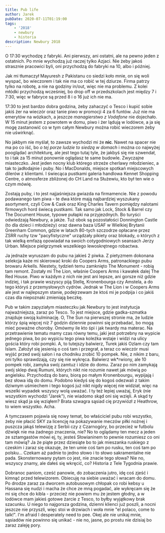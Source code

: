 ```yaml
---
title: Pub life
author: Jarek
pubDate: 2020-07-11T01:19:00
tags:
    - '2018'
    - newbury
    - historia
description: Newbury 2018
---
```


O 17:30 wychodzę z fabryki. Ani pierwszy, ani ostatni, ale na pewno jeden z ostatnich. Po mnie wychodzą już raczej tylko Azjaci. Nie żeby jakoś strasznie pracowici byli, oni przychodzą do fabryki na 10, albo i później.

Jak mi tłumaczył Mayuresh z Pakistanu co siedzi koło mnie, on się woli wyspać, bo wieczorem i tak nie ma co robić w tej dziurze. Firma patrzy tylko na robotę, a nie na godziny in/out, więc nie ma problemu. Z kolei młódki przychodzą wcześniej, bo drop off w przedszkolach jest między 7 i 7:30, więc w fabryce są przed 8 i o 16 już ich nie ma.

17:30 to jest bardzo dobra godzina, żeby zahaczyć o Tesco i kupić sobie jakiś żer na wieczór oraz tanie piwo w promocji 4 za 6 funtów. Już nie ma emerytów na wózkach, a jeszcze _managierstwo z Vodafone_ nie dojechało. W 15 minut jestem z powrotem w domu, piwo i żer lądują w lodówce, a ja się mogę zastanowić co w tym całym Newbury można robić wieczorem żeby nie uświrknąć.

No jakbym nie myślał, to zawsze wychodzi mi że **nic**. Nawet na spacer nie ma po co iść, bo _o tej porze ludzie to siedzą w domach_ i można co najwyżej pooglądać architekturę, ale jest tego tutaj tyle, że jakbyś się nie szwendał, to i tak za 15 minut ponownie oglądasz te same budowle. Zwyczajne miasteczko. Jest jeden nocny klub którego strzeże cherlawy młodzieniec, a tak to jadłodajnie i puby. No i MacDonalds, miejsce spotkań miejscowych dilerów z klientami. I świecąca pustkami galeria handlowa Kennet Shopping Centre, o atmosferze zbliżonej do CH Land na Służewiu, kto był ten wie o czym mówię.

Zostają puby, i to jest najjaśniejsza gwiazda na firmamencie. Nie z powodu podawanego tam piwa - te dwa które mają najbardziej wyszukany asortyment, czyli Cow & Cask oraz King Charles Tavern pomiędzy nalotami firmowych hord świecą pustkami. Tak samo jak Lock, Stock & Barrel czy The Document House, typowe pułapki na przyjezdnych. Bo turyści odwiedzają Newbury, a jakże. Tuż obok są pozostałości Donnington Castle (to dla dzieci i młodzieży) oraz dawna baza USAF w Wielkiej Brytanii Greenham Common, gdzie w latach 80-tych szczodrze opłacane przez ZSRR ruchy tzw "pacyfistyczne" urządzały pikiety oraz blokady, o których z tak wielką emfazą opowiadał na swoich cotygodniowych seansach Jerzy Urban. Miejsce pielgrzymek wszelkiego lewoskrętnego robactwa.

Ja jednaże wyruszam do pubu na jakieś 2 piwka. Z pietyzmem dokonana selekcja każe mi skierować kroki do Coopers Arms, patronackiego pubu browaru Arkells. Niestety, tydzień temu zamknięto The Monument - robią tam remont. Zostały mi The Lion, właśnie Coopers Arms i kawałek dalej The Red House. Piwo w każdym z nich nie jest ani lepsze, ani gorsze niż gdzie indziej, i tak prawie wszyscy piją Stellę, Kronenbourga czy Amstela, a do tego któryś z przemysłowych cydrów. Jednak w The Lion i w Coopers Arms ale jest w najlepszym stanie, podejrzewam że ktoś mi je podpija i co jakiś czas dla niepoznaki zmieniają beczkę.

Pub w takim zapyziałym miasteczku jak Newbury to jest instytucja najważniejsza, zaraz po Tesco. To jest miejsce, gdzie gadka-szmatka znajduje swoją kulminację. O, The Sun na pierwszej stronie ma, że ludzie którzy śpią więcej niż 7 godzin dziennie powinni się przebadać, bo mogą mieć poważne choroby. Omówmy ile kto śpi i jak twardy ma materac. Na przetrawienie tematu mamy czas równy temu, jaki jest potrzebny na wypicie jednego piwa, bo po wypiciu tego piwa koleżka wstaje i widzi na ulicy gościa który robi pompki. A, to tutejszy balwierz, Turek jakiś Ozlam czy tam Islam. Założył się jesienią o coś tam i przegrał, a teraz co wieczór musi wyjść przed swój salon i na chodniku zrobić 10 pompek. Nie, z nikim z baru, oni tylko sprawdzają, czy się nie wykręca. Balwierz wk\*rwiony, ale 10 pompek robi, zamyka swój zamtuz i idzie do domu. Zaraz po nim zamykają swój sklep dwaj Rumuni, których nikt nie rozumie nawet jak mówią po angielsku. Przychodzą do baru, biorą po małym Kronenbourgu, wypijają i bez słowa idą do domu. Podobno kiedyś się do kogoś odezwali z takim dziwnym uśmiechem i tego kogoś już nikt nigdy więcej nie widział, więc na wszelki wypadek wszyscy wolą uważać. I ty też lepiej uważaj, Eryk (nie wszystkim wychodzi "Jarek"), nie wiadomo skąd oni się wzięli. A skąd ty wiesz skąd ja się wziąłem? Brata szwagra sąsiad cię przywiózł z Heathrow, to wiem wszystko. Acha.

A tymczasem pojawia się nowy temat, bo właściciel pubu robi wszystko, żeby nie płacić SKY za licencję na pokazywanie meczów piłki nożnej i puszcza jakąś telewizję z Serbii czy z Czarnogóry, bo przecież w futbolu dźwięk nie ma żadnego znaczenia, nie? No to oglądamy ten mecz a jeden ze sztamgastów mówi ej, ty, jesteś Słowianinem to pewnie rozumiesz co oni tam mówią? Ja że piąte przez dziesiąte bo to jak mieszanka ruskiego z czeskim i zaraz się okazuje, że ten umie coś tam po rusku, ten coś tam po polsku... Czekam aż padnie to jedno słowo i to słowo sakramentalne nie pada. Skonsternowany pytam co jest, nie znacie tego słowa? Nie no, wszyscy znamy, ale dałeś się wkręcić, co? Historia z Tele Tygodnia prawie.

Dobranoc paniom, cześć panowie, do zobaczenia jutro, idę coś zjeść i kimnąć przed telewizorem. Obiecuję na siebie uważać i wracam do domu. Po drodze zaraz za dworcem autobusowym chłopak co robi kebsy u Hassana się nudzi i macha że chce ze mną pogadać, ale wykręcam się że mi się chce do kibla - przecież nie powiem mu że jestem głodny, a w lodówce mam jakieś gotowe żarcie z Tesco, to byłby wyjątkowy brak szacunku. U niego to najgorsza godzina, dzienni klienci już poszli, a nocni jeszcze nie przyszli, więc stoi w drzwiach i woła mnie "el polaco, come to talk!". I'm afraid I desperately need to pee. Okej ale nie unikaj mnie, sąsiadów nie powinno się unikać - nie no, jasne, po prostu nie dzisiaj bo zaraz zaleję pory.
